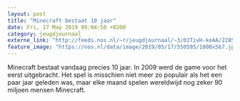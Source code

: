 ```yaml
---
layout: post
title: "Minecraft bestaat 10 jaar"
date: Fri, 17 May 2019 09:04:50 +0200
category: jeugdjournaal
externe_link: "http://feeds.nos.nl/~r/jeugdjournaal/~3/01TivH-keAA/2285071"
feature_image: "https://nos.nl/data/image/2019/05/17/550595/1008x567.jpg"
---
```


<p>Minecraft bestaat vandaag precies 10 jaar. In 2009 werd de game voor het eerst uitgebracht. Het spel is misschien niet meer zo populair als het een paar jaar geleden was, maar elke maand spelen wereldwijd nog zeker 90 miljoen mensen Minecraft.</p><img src="http://feeds.feedburner.com/~r/jeugdjournaal/~4/01TivH-keAA" height="1" width="1" alt=""/>
